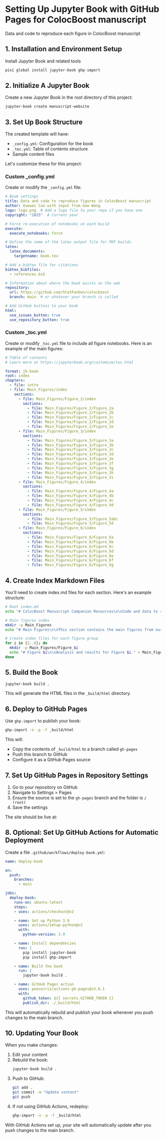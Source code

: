 
# Setting Up Jupyter Book with GitHub Pages for ColocBoost manuscript

Data and code to reproduce each figure in ColocBoost manuscript


## 1. Installation and Environment Setup

Install Jupyter Book and related tools

```bash
pixi global install jupyter-book ghp-import
```

## 2. Initialize A Jupyter Book

Create a new Jupyter Book in the root directory of this project:

```bash
jupyter-book create manuscript-website
```

## 3. Set Up Book Structure

The created template will have:
- `_config.yml`: Configuration for the book
- `_toc.yml`: Table of contents structure
- Sample content files

Let's customize these for this project:

### Custom _config.yml

Create or modify the `_config.yml` file:

```yaml
# Book settings
title: Data and code to reproduce figures in ColocBoost manuscript
author: Xuewei Cao with input from Gao Wang
logo: logo.png  # Add a logo file to your repo if you have one
copyright: "2025"  # Current year

# Force re-execution of notebooks on each build
execute:
  execute_notebooks: force

# Define the name of the latex output file for PDF builds
latex:
  latex_documents:
    targetname: book.tex

# Add a bibtex file for citations
bibtex_bibfiles:
  - references.bib

# Information about where the book exists on the web
repository:
  url: https://github.com/StatFunGen/colocboost
  branch: main  # or whatever your branch is called

# Add GitHub buttons to your book
html:
  use_issues_button: true
  use_repository_button: true
```

### Custom _toc.yml

Create or modify `_toc.yml` file to include all figure notebooks. Here is an example of the main figures:

```yaml
# Table of contents
# Learn more at https://jupyterbook.org/customize/toc.html

format: jb-book
root: index
chapters:
  - file: intro
  - file: Main_Figures/index
    sections:
      - file: Main_Figures/Figure_2/index
        sections:
          - file: Main_Figures/Figure_2/Figure_2a
          - file: Main_Figures/Figure_2/Figure_2b
          - file: Main_Figures/Figure_2/Figure_2c
          - file: Main_Figures/Figure_2/Figure_2d
          - file: Main_Figures/Figure_2/Figure_2e
      - file: Main_Figures/Figure_3/index
        sections:
          - file: Main_Figures/Figure_3/Figure_3a
          - file: Main_Figures/Figure_3/Figure_3b
          - file: Main_Figures/Figure_3/Figure_3c
          - file: Main_Figures/Figure_3/Figure_3d
          - file: Main_Figures/Figure_3/Figure_3e
          - file: Main_Figures/Figure_3/Figure_3f
          - file: Main_Figures/Figure_3/Figure_3g
          - file: Main_Figures/Figure_3/Figure_3h
          - file: Main_Figures/Figure_3/Figure_3i
      - file: Main_Figures/Figure_4/index
        sections:
          - file: Main_Figures/Figure_4/Figure_4a
          - file: Main_Figures/Figure_4/Figure_4b
          - file: Main_Figures/Figure_4/Figure_4c
          - file: Main_Figures/Figure_4/Figure_4d
      - file: Main_Figures/Figure_5/index
        sections:
          - file: Main_Figures/Figure_5/Figure_5abc
          - file: Main_Figures/Figure_5/Figure_5d
      - file: Main_Figures/Figure_6/index
        sections:
          - file: Main_Figures/Figure_6/Figure_6a
          - file: Main_Figures/Figure_6/Figure_6b
          - file: Main_Figures/Figure_6/Figure_6c
          - file: Main_Figures/Figure_6/Figure_6d
          - file: Main_Figures/Figure_6/Figure_6e
          - file: Main_Figures/Figure_6/Figure_6f
          - file: Main_Figures/Figure_6/Figure_6g
```

## 4. Create Index Markdown Files

You'll need to create index.md files for each section. Here's an example structure:

```bash
# Root index.md
echo "# ColocBoost Manuscript Companion Resources\n\nCode and data to reproduce figures in ColocBoost manuscript." > index.md

# Main figures index
mkdir -p Main_Figures
echo "# Main Figures\n\nThis section contains the main figures from our analysis." > Main_Figures/index.md

# Create index files for each figure group
for i in {2..6}; do
  mkdir -p Main_Figures/Figure_$i
  echo "# Figure $i\n\nAnalysis and results for Figure $i." > Main_Figures/Figure_$i/index.md
done
```

## 5. Build the Book


```bash
jupyter-book build . 
```

This will generate the HTML files in the `_build/html` directory.

## 6. Deploy to GitHub Pages

Use `ghp-import` to publish your book:

```bash
ghp-import -n -p -f _build/html
```

This will:
- Copy the contents of `_build/html` to a branch called `gh-pages`
- Push this branch to GitHub
- Configure it as a GitHub Pages source

## 7. Set Up GitHub Pages in Repository Settings

1. Go to your repository on GitHub
2. Navigate to Settings > Pages
3. Ensure the source is set to the `gh-pages` branch and the folder is `/ (root)`
4. Save the settings

The site should be live at: 


## 8. Optional: Set Up GitHub Actions for Automatic Deployment

Create a file `.github/workflows/deploy-book.yml`:

```yaml
name: deploy-book

on:
  push:
    branches:
      - main

jobs:
  deploy-book:
    runs-on: ubuntu-latest
    steps:
    - uses: actions/checkout@v2

    - name: Set up Python 3.9
      uses: actions/setup-python@v2
      with:
        python-version: 3.9

    - name: Install dependencies
      run: |
        pip install jupyter-book
        pip install ghp-import

    - name: Build the book
      run: |
        jupyter-book build .

    - name: GitHub Pages action
      uses: peaceiris/actions-gh-pages@v3.6.1
      with:
        github_token: ${{ secrets.GITHUB_TOKEN }}
        publish_dir: ./_build/html
```

This will automatically rebuild and publish your book whenever you push changes to the main branch.

## 10. Updating Your Book

When you make changes:

1. Edit your content
2. Rebuild the book:
   ```bash
   jupyter-book build .
   ```
3. Push to GitHub:
   ```bash
   git add .
   git commit -m "Update content"
   git push
   ```
4. If not using GitHub Actions, redeploy:
   ```bash
   ghp-import -n -p -f _build/html
   ```

With GitHub Actions set up, your site will automatically update after you push changes to the main branch.
